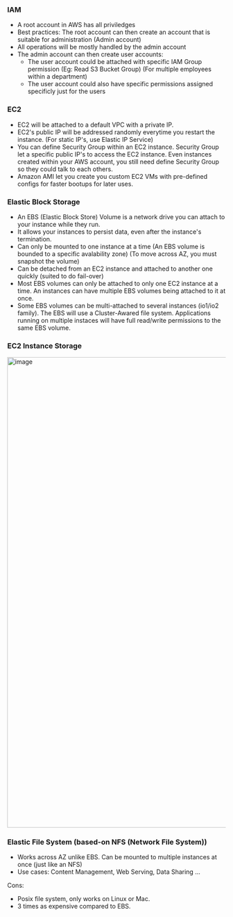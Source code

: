 ### IAM
- A root account in AWS has all priviledges
- Best practices: The root account can then create an account that is suitable for administration (Admin account)
- All operations will be mostly handled by the admin account
- The admin account can then create user accounts: 
    - The user account could be attached with specific IAM Group permission (Eg: Read S3 Bucket Group) (For multiple employees within a department)
    - The user account could also have specific permissions assigned specificly just for the users

### EC2
- EC2 will be attached to a default VPC with a private IP.
- EC2's public IP will be addressed randomly everytime you restart the instance. (For static IP's, use Elastic IP Service)
- You can define Security Group within an EC2 instance. Security Group let a specific public IP's to access the EC2 instance. Even instances created within your AWS account, you still need define Security Group so they could talk to each others. 
- Amazon AMI let you create you custom EC2 VMs with pre-defined configs for faster bootups for later uses.  

### Elastic Block Storage
- An EBS (Elastic Block Store) Volume is a network drive you can attach to your instance while they run.
- It allows your instances to persist data, even after the instance's termination.
- Can only be mounted to one instance at a time (An EBS volume is bounded to a specific avalability zone) (To move across AZ, you must snapshot the volume)
- Can be detached from an EC2 instance and attached to another one quickly (suited to do fail-over)
- Most EBS volumes can only be attached to only one EC2 instance at a time. An instances can have multiple EBS volumes being attached to it at once.
- Some EBS volumes can be multi-attached to several instances (io1/io2 family). The EBS will use a Cluster-Awared file system. Applications running on multiple instaces will have full read/write permissions to the same EBS volume.


### EC2 Instance Storage

<img width="1082" alt="image" src="https://user-images.githubusercontent.com/59940078/207056061-3de4da1a-608c-4403-accf-972647ab68ea.png">

### Elastic File System (based-on NFS (Network File System))
- Works across AZ unlike EBS. Can be mounted to multiple instances at once (just like an NFS)
- Use cases: Content Management, Web Serving, Data Sharing ...

Cons:
- Posix file system, only works on Linux or Mac.
- 3 times as expensive compared to EBS.
